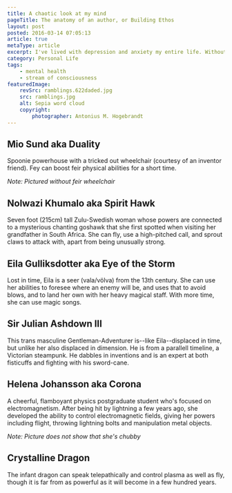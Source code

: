 ```yaml
---
title: A chaotic look at my mind
pageTitle: The anatomy of an author, or Building Ethos
layout: post
posted: 2016-03-14 07:05:13
article: true
metaType: article
excerpt: I've lived with depression and anxiety my entire life. Without trying to sort out the chaos or polish away the rawness, this is an honest account of it.
category: Personal Life
tags:
    - mental health
    - stream of consciousness
featuredImage:
    revSrc: ramblings.622daded.jpg
    src: ramblings.jpg
    alt: Sepia word cloud
    copyright:
        photographer: Antonius M. Hogebrandt
---
```


## Mio Sund aka Duality

Spoonie powerhouse with a tricked out wheelchair (courtesy of an inventor friend). Fey can boost feir physical abilities for a short time.

*Note: Pictured without feir wheelchair*

## Nolwazi Khumalo aka Spirit Hawk

Seven foot (215cm) tall Zulu-Swedish woman whose powers are connected to a mysterious chanting goshawk that she first spotted when visiting her grandfather in South Africa. She can fly, use a high-pitched call, and sprout claws to attack with, apart from being unusually strong.

## Eila Gulliksdotter aka Eye of the Storm

Lost in time, Eila is a seer (vala/völva) from the 13th century. She can use her abilities to foresee where an enemy will be, and uses that to avoid blows, and to land her own with her heavy magical staff. With more time, she can use magic songs.

## Sir Julian Ashdown III

This trans masculine Gentleman-Adventurer is--like Eila--displaced in time, but unlike her also displaced in dimension. He is from a parallell timeline, a Victorian steampunk. He dabbles in inventions and is an expert at both fisticuffs and fighting with his sword-cane.

## Helena Johansson aka Corona

A cheerful, flamboyant physics postgraduate student who's focused on electromagnetism. After being hit by lightning a few years ago, she developed the ability to control electromagnetic fields, giving her powers including flight, throwing lightning bolts and manipulation metal objects.

*Note: Picture does not show that she's chubby*

## Crystalline Dragon

The infant dragon can speak telepathically and control plasma as well as fly, though it is far from as powerful as it will become in a few hundred years.

